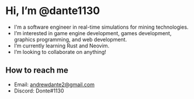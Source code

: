 # Hi, I’m @dante1130

- I'm a software engineer in real-time simulations for mining technologies.
- I’m interested in game engine development, games development, graphics programming, and web development.
- I’m currently learning Rust and Neovim.
- I’m looking to collaborate on anything!

## How to reach me

- Email: andrewdante2@gmail.com
- Discord: Donte#1130

<!---
dante1130/dante1130 is a ✨ special ✨ repository because its `README.md` (this file) appears on your GitHub profile.
You can click the Preview link to take a look at your changes.
--->

